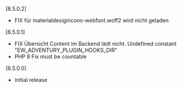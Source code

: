 [6.5.0.2]
- FIX für materialdesignicons-webfont.woff2 wird nicht geladen

[6.5.0.1]
- FIX Übersicht Content im Backend lädt nicht. Undefined constant "EW_ADVENTURY_PLUGIN_HOOKS_DIR"
- PHP 8 Fix must be countable

[6.5.0.0]
- initial release